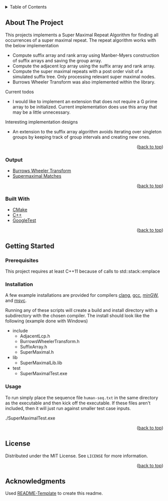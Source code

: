 <div id="top"></div>
<!-- TABLE OF CONTENTS -->
<details>
  <summary>Table of Contents</summary>
  <ol>
    <li>
      <a href="#about-the-project">About The Project</a>
      <ul>
        <li><a href="#output">Output</a></li>
        <li><a href="#built-with">Built With</a></li>
      </ul>
    </li>
    <li>
      <a href="#getting-started">Getting Started</a>
      <ul>
        <li><a href="#prerequisites">Prerequisites</a></li>
        <li><a href="#installation">Installation</a></li>
        <li><a href="#usage">Usage</a></li>
      </ul>
    </li>
    <li><a href="#license">License</a></li>
    <li><a href="#acknowledgments">Acknowledgments</a></li>
  </ol>
</details>

<!-- ABOUT THE PROJECT -->
## About The Project

This projects implements a Super Maximal Repeat Algorithm for finding all occurrences of a super maximal repeat. The repeat algorithm works with the below implementation
* Compute suffix array and rank array using Manber-Myers construction of suffix arrays and saving the group array.
* Compute the adjacent lcp array using the suffix array and rank array.
* Compute the super maximal repeats with a post order visit of a simulated suffix tree. Only processing relevant super maximal nodes.
* Burrows Wheeler Transform was also implemented within the library.

Current todos
* I would like to implement an extension that does not require a G prime array to be initialized. Current implementation does use this array that may be a little unnecessary.

Interesting implementation designs
* An extension to the suffix array algorithm avoids iterating over singleton groups by keeping track of group intervals and creating new ones.


<p align="right">(<a href="#top">back to top</a>)</p>

### Output

* [Burrows Wheeler Transform](https://github.com/wustl-cse584/homework-2-problem-4-ThomasGibbonsIV/blob/main/output/BurrowsWheelerTransformOutput.txt)
* [Supermaximal Matches](https://github.com/wustl-cse584/homework-2-problem-4-ThomasGibbonsIV/blob/main/output/SuperMaximalMatches.txt)

<p align="right">(<a href="#top">back to top</a>)</p>

### Built With

* [CMake](https://cmake.org/)
* [C++](https://www.cplusplus.com/)
* [GoogleTest](https://github.com/google/googletest)

<p align="right">(<a href="#top">back to top</a>)</p>



<!-- GETTING STARTED -->
## Getting Started

### Prerequisites

This project requires at least C++11 because of calls to std::stack::emplace

### Installation

A few example installations are provided for compilers [clang](https://github.com/wustl-cse584/homework-2-problem-4-ThomasGibbonsIV/blob/main/build-clang.sh), [gcc](https://github.com/wustl-cse584/homework-2-problem-4-ThomasGibbonsIV/blob/main/build-gcc.sh), [minGW](https://github.com/wustl-cse584/homework-2-problem-4-ThomasGibbonsIV/blob/main/build-minGW.sh), and [msvc](https://github.com/wustl-cse584/homework-2-problem-4-ThomasGibbonsIV/blob/main/build-msvc.sh).

Running any of these scripts will create a build and install directory with a subdirectory with the chosen compiler. The install should look like the following (example done with Windows)

* include
  * AdjacentLcp.h
  * BurrowsWheelerTransform.h
  * SuffixArray.h
  * SuperMaximal.h
* lib
  * SuperMaximalLib.lib
* test
  * SuperMaximalTest.exe
  
### Usage

To run simply place the sequence file `human-seq.txt` in the same directory as the executable and then kick off the executable. If these files aren't included, then it will just run against smaller test case inputs.

./SuperMaximalTest.exe



<p align="right">(<a href="#top">back to top</a>)</p>



<!-- LICENSE -->
## License

Distributed under the MIT License. See `LICENSE` for more information.

<p align="right">(<a href="#top">back to top</a>)</p>



<!-- ACKNOWLEDGMENTS -->
## Acknowledgments

Used [README-Template](https://github.com/othneildrew/Best-README-Template) to create this readme.
